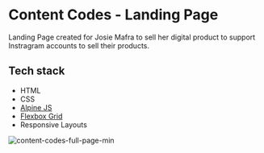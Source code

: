 # Content Codes - Landing Page
Landing Page created for Josie Mafra to sell her digital product to support Instragram accounts to sell their products.

## Tech stack

- HTML
- CSS
- [Alpine JS](https://alpinejs.dev)
- [Flexbox Grid](http://flexboxgrid.com)
- Responsive Layouts

![content-codes-full-page-min](https://github.com/kelciocajueiro/metodo-content-codes/assets/1596545/3ed19e30-be80-4eb6-9f9c-9d7f3694ce75)
